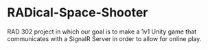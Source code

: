 # RADical-Space-Shooter
RAD 302 project in which our goal is to make a 1v1 Unity game that communicates with a SignalR Server in order to allow for online play.
